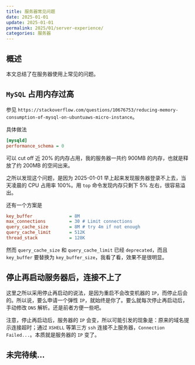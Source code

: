 ```yaml
---
title: 服务器常见问题
date: 2025-01-01
update: 2025-01-01
permalink: 2025/01/server-experience/
categories: 服务器
---
```


## 概述

本文总结了在服务器使用上常见的问题。

## `MySQL` 占用内存过高

参见 `https://stackoverflow.com/questions/10676753/reducing-memory-consumption-of-mysql-on-ubuntuaws-micro-instance`。

具体做法

```ini
[mysqld]
performance_schema = 0
```

可以 cut off 近 20% 的内存占用，我的服务器一共约 900MB 的内存，也就是释放了约 200MB 的空间出来。

之所以发现这个问题，是因为 2025-01-01 早上起来发现服务器登录不上去，当天凌晨的 CPU 占用率 100%。用 `top` 命令发现内存只剩下 5% 左右，很容易溢出。

还有一个方案是

```ini
key_buffer              = 8M 
max_connections         = 30 # Limit connections
query_cache_size        = 8M # try 4m if not enough 
query_cache_limit       = 512K
thread_stack            = 128K
```

然而 `query_cache_size` 和 `query_cache_limit` 已经 `deprecated`，而且 `key_buffer` 要替换为 `key_buffer_size`，我看了看，效果不是很明显。

## 停止再启动服务器后，连接不上了

这里之所以采用停止再启动的说法，是因为重启不会改变机器的 `IP`，而停止后会的。所以说，要么申请一个弹性 `IP`，就始终是你了。要么就每次停止再启动后，手动修改 `DNS` 解析。还是前者方便一些吧。

注意，停止再启动后，服务器的 `IP` 会变，所以可能引发的现象是：原来的域名提示连接超时；通过 `XSHELL` 等第三方 `ssh` 连接不上服务器，`Connection Failed...`。本质就是服务器的 `IP` 变了。

## 未完待续...

